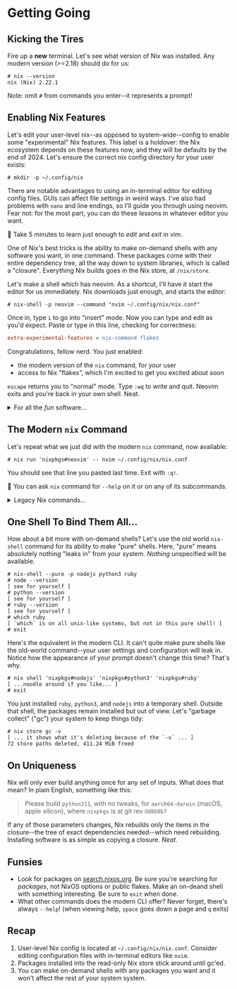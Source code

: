 # Getting Going

## Kicking the Tires

Fire up a **new** terminal. Let's see what version of Nix was installed.
Any modern version (>=2.18) should do for us:

```console
# nix --version
nix (Nix) 2.22.1
```

Note: omit `#` from commands you enter--it represents a prompt!

## Enabling Nix Features

Let's edit your user-level nix--as opposed to system-wide--config to enable
some "experimental" Nix features. This label is a holdover: the Nix ecosystem
depends on these features now, and they will be defaults by the end of 2024.
Let's ensure the correct nix config directory for your user exists:

```console
# mkdir -p ~/.config/nix
```

There are notable advantages to using an in-terminal editor for editing config
files. GUIs can affect file settings in weird ways. I've also had problems with
`nano` and line endings, so I'll guide you through using neovim. Fear not: for
the most part, you can do these lessons in whatever editor you want.

💫 Take 5 minutes to learn just enough to _edit_ and _exit_ in vim.

One of Nix's best tricks is the ability to make on-demand shells with any
software you want, in one command. These packages come with their entire
dependency tree, all the way down to system libraries, which is called a
"closure". Everything Nix builds goes in the Nix store, at `/nix/store`.

Let's make a shell which has neovim. As a shortcut, I'll have it start the
editor for us immediately. Nix downloads just enough, and starts the editor:

```console
# nix-shell -p neovim --command "nvim ~/.config/nix/nix.conf"
```

Once in, type `i` to go into "insert" mode. Now you can type and edit as you'd
expect. Paste or type in this line, checking for correctness:

```ini
extra-experimental-features = nix-command flakes
```

Congratulations, fellow nerd. You just enabled:

- the modern version of the `nix` command, for your user
- access to Nix "flakes", which I'm excited to get you excited about soon

`escape` returns you to "normal" mode. Type `:wq` to write and quit. Neovim
exits and you're back in your own shell. Neat.

<details>
  <summary><str>For all the <em>fun</em> software...</str></summary>
  <p></pNix>Nix disallows proprietary ("unfree") software by default, so if you want
  access to software like Discord or Google Chrome, do this once:</p>
  <pre># mkdir -p ~/.config/nixpkgs
# cat > ~/.config/nixpkgs/config.nix<< EOF
{
  allowUnfree = true;
}
EOF</pre>
</details>

## The Modern `nix` Command

Let's repeat what we just did with the modern `nix` command, now available:

```console
# nix run 'nixpkgs#neovim' -- nvim ~/.config/nix/nix.conf
```

You should see that line you pasted last time. Exit with `:q!`.

💫 You can ask `nix` command for `--help` on it or on any of its subcommands.

<details>
<summary><str>Legacy Nix commands...</str></summary>
<p>Any command which starts with <code>nix-</code> is a legacy Nix command.
Examples include <code>nix-shell</code>, <code>nix-store</code>, <code>nix-repl</code>,
<code>nix-collect-garbage</code>, and more. From time to time, they still have
their uses. Nix devs made the common decision to move distinct programs into
one top-level command with subcommands, like how <code>docker-compose</code> became
<code>docker compose</code>.</p>
</details>

## One Shell To Bind Them All...

How about a bit more with on-demand shells? Let's use the old world `nix-shell`
command for its ability to make "pure" shells. Here, "pure" means absolutely
nothing "leaks in" from your system. _Nothing_ unspecified will be available.

```console
# nix-shell --pure -p nodejs python3 ruby
# node --version
[ see for yourself ]
# python --version
[ see for yourself ]
# ruby --version
[ see for yourself ]
# which ruby
[ `which` is on all unix-like systems, but not in this pure shell! ]
# exit
```

Here's the equivalent in the modern CLI. It can't quite make pure shells like
the old-world command--your user settings and configuration will leak in.
Notice how the appearance of your prompt doesn't change this time? That's why.

```console
# nix shell 'nixpkgs#nodejs' 'nixpkgs#python3' 'nixpkgs#ruby'
[ ...noodle around if you like... ]
# exit
```

You just installed `ruby`, `python3`, and `nodejs` into a temporary shell.
Outside that shell, the packages remain installed but out of view.
Let's "garbage collect" ("gc") your system to keep things tidy:

```console
# nix store gc -v
[ ... it shows what it's deleting because of the `-v` ... ]
72 store paths deleted, 411.24 MiB freed
```

## On Uniqueness

Nix will only ever build anything once for any set of inputs. What does that
mean? In plain English, something like this:

> Please build `python311`, with no tweaks, for `aarch64-darwin` (macOS, apple
> silicon), where `nixpkgs` is at git rev `dd868b7`

If any of those parameters changes, Nix rebuilds only the items in the
closure--the tree of exact dependencies needed--which need rebuilding.
Installing software is as simple as copying a closure. _Neat_.

## Funsies

- Look for packages on [search.nixos.org](https://search.nix.org). Be sure
  you're searching for _packages_, not NixOS options or public flakes. Make an
  on-deand shell with something interesting. Be sure to `exit` when done.
- What other commands does the modern CLI offer? Never forget, there's always
  `--help`! (when viewing help, `space` goes down a page and `q` exits)

## Recap

1. User-level Nix config is located at `~/.config/nix/nix.conf`. Consider editing
   configuration files with in-terminal editors like `nvim`.
1. Packages installed into the read-only Nix store stick around until gc'ed.
1. You can make on-demand shells with any packages you want and it won't affect
   the rest of your system system.
